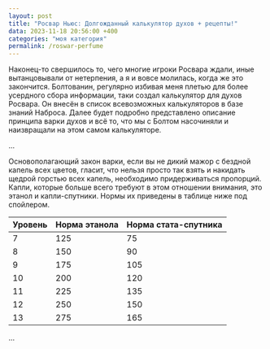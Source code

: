 ```yaml
---
layout: post
title: "Росвар Ньюс: Долгожданный калькулятор духов + рецепты!"
data: 2023-11-18 20:56:00 +400
categories: "моя категория"
permalink: /roswar-perfume
---
```


Наконец-то свершилось то, чего многие игроки Росвара ждали, иные вытанцовывали от нетерпения, а я и вовсе молилась, когда же это закончится. Болтованин, регулярно избивая меня плетью для более усердного сбора информации, таки создал калькулятор для духов Росвара. Он внесён в список всевозможных калькуляторов в базе знаний Наброса. Далее будет подробно представлено описание принципа варки духов и всё то, что мы с Болтом насочиняли и наизвращали на этом самом калькуляторе.

...

Основополагающий закон варки, если вы не дикий мажор с бездной капель всех цветов, гласит, что нельзя просто так взять и накидать щедрой горстью всех капель, необходимо придерживаться пропорций. Капли, которые больше всего требуют в этом отношении внимания, это этанол и капли-спутники. Нормы их приведены в таблице ниже под спойлером.

| Уровень  | Норма этанола | Норма стата-спутника  |
|----------|---------------|-----------------------|
| 7        | 125           | 75                    |
| 8        | 150           | 90                    |
| 9        | 175           | 105                   |
| 10       | 200           | 120                   |
| 11       | 225           | 135                   |
| 12       | 250           | 150                   |
| 13       | 275           | 165                   |

...
